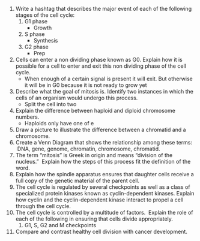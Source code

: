 1. Write a hashtag that describes the major event of each of the following stages of the cell cycle:  
	1. G1 phase
		- Growth
	2. S phase 
		- Synthesis
	3. G2 phase
		- Prep
2. Cells can enter a non dividing phase known as G0. Explain how it is possible for a cell to enter and exit this non dividing phase of the cell cycle.
	- When enough of a certain signal is present it will exit. But otherwise it will be in G0 because it is not ready to grow yet
3. Describe what the goal of mitosis is. Identify two instances in which the cells of an organism would undergo this process.
	- Split the cell into two
4. Explain the difference between haploid and diploid chromosome numbers.
	- Haploids only have one of e
5. Draw a picture to illustrate the difference between a chromatid and a chromosome.
6. Create a Venn Diagram that shows the relationship among these terms:  DNA, gene, genome, chromatin, chromosome, chromatid.
7. The term “mitosis” is Greek in origin and means “division of the nucleus.”  Explain how the steps of this process fit the definition of the word.
8. Explain how the spindle apparatus ensures that daughter cells receive a full copy of the genetic material of the parent cell.
9. The cell cycle is regulated by several checkpoints as well as a class of specialized protein kinases known as cyclin-dependent kinases. Explain how cyclin and the cyclin-dependent kinase interact to propel a cell through the cell cycle.
10. The cell cycle is controlled by a multitude of factors.  Explain the role of each of the following in ensuring that cells divide appropriately.  
	1. G1, S, G2 and M checkpoints
11. Compare and contrast healthy cell division with cancer development.